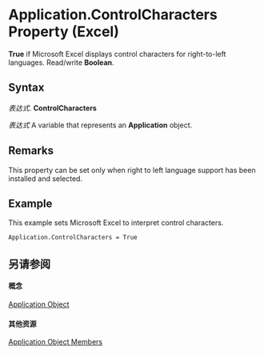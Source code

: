 
# Application.ControlCharacters Property (Excel)

 **True** if Microsoft Excel displays control characters for right-to-left languages. Read/write **Boolean**.


## Syntax

 _表达式_. **ControlCharacters**

 _表达式_ A variable that represents an **Application** object.


## Remarks

This property can be set only when right to left language support has been installed and selected.


## Example

This example sets Microsoft Excel to interpret control characters.


```
Application.ControlCharacters = True
```


## 另请参阅


#### 概念


[Application Object](19b73597-5cf9-4f56-8227-b5211f657f6f.md)
#### 其他资源


[Application Object Members](http://msdn.microsoft.com/library/4cb9ca42-8d07-cc9c-2d80-4eb9a5921e1e%28Office.15%29.aspx)